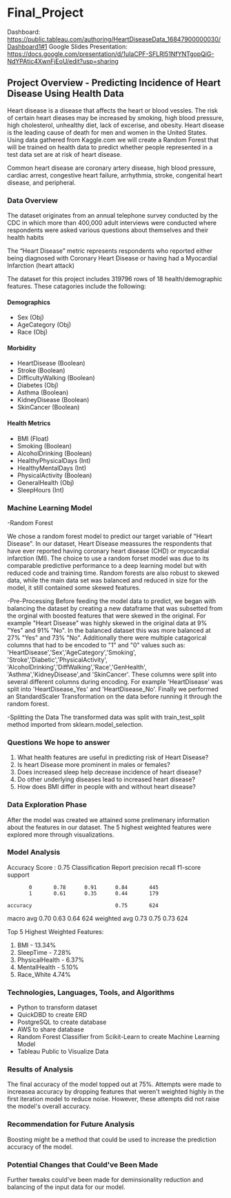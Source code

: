 # Final_Project
Dashboard: https://public.tableau.com/authoring/HeartDiseaseData_16847900000030/Dashboard1#1
Google Slides Presentation: https://docs.google.com/presentation/d/1uIaCPF-SFLRl51NfYNTgopQiG-NdYPAtic4XwnFjEoU/edit?usp=sharing

## Project Overview - Predicting Incidence of Heart Disease Using Health Data
Heart disease is a disease that affects the heart or blood vessles. The risk of certain heart dieases may be increased by smoking, high blood pressure, high cholesterol, unhealthy diet, lack of excerise, and obesity. Heart disease is the leading cause of death for men and women in the United States. Using data gathered from Kaggle.com we will create a Random Forest that will be trained on health data to predict whether people represented in a test data set are at risk of heart disease. 

Common heart disease are coronary artery disease, high blood pressure, cardiac arrest, congestive heart failure, arrhythmia, stroke, congenital heart disease, and peripheral.

### Data Overview 
The dataset originates from an annual telephone survey conducted by the CDC in which more than 400,000 adult interviews were conducted where respondents were asked various questions about themselves and their health habits

The “Heart Disease” metric represents respondents who reported either being diagnosed with Coronary Heart Disease or having had a Myocardial Infarction (heart attack)

The dataset for this project includes 319796 rows of 18 health/demographic features. These catagories include the following: 

#### Demographics
- Sex (Obj)
- AgeCategory (Obj)
- Race (Obj) 

#### Morbidity
- HeartDisease (Boolean)
- Stroke (Boolean)
- DifficultyWalking (Boolean)
- Diabetes (Obj)
- Asthma (Boolean)	
- KidneyDisease (Boolean)	
- SkinCancer (Boolean)

#### Health Metrics
- BMI (Float)	
- Smoking (Boolean)	
- AlcoholDrinking (Boolean)	
- HealthyPhysicalDays (Int)          
- HealthyMentalDays (Int)	                
- PhysicalActivity (Boolean)	
- GeneralHealth (Obj)  
- SleepHours (Int)	

### Machine Learning Model 
-Random Forest

We chose a random forest model to predict our target variable of "Heart Disease". In our dataset, Heart Disease meassures the respondents that have ever reported having coronary heart disease (CHD) or myocardial infarction (MI). The choice to use a random forset model was due to its comparable predictive performance to a deep learning model but with reduced code and training time. Random forests are also robust to skewed data, while the main data set was balanced and reduced in size for the model, it still contained some skewed features. 

-Pre-Processing 
Before feeding the model data to predict, we began with balancing the dataset by creating a new dataframe that was subsetted from the orginal with boosted features that were skewed in the original. For example "Heart Disease" was highly skewed in the original data at 9% "Yes" and 91% "No". In the balanced dataset this was more balanced at 27% "Yes" and 73% "No". Additionally there were multiple catagorical columns that had to be encoded to "1" and "0" values such as: 'HeartDisease','Sex','AgeCategory','Smoking', 'Stroke','Diabetic','PhysicalActivity', 'AlcoholDrinking','DiffWalking','Race','GenHealth', 'Asthma','KidneyDisease',and 'SkinCancer'. These columns were split into several different columns during encoding. For example 'HeartDisease' was split into 'HeartDisease_Yes' and 'HeartDisease_No'. Finally we performed an StandardScaler Transformation on the data before running it through the random forest.

-Splitting the Data
The transformed data was split with train_test_split method imported from sklearn.model_selection.


### Questions We hope to answer
1. What health features are useful in predicting risk of Heart Disease?
2. Is heart Disease more prominent in males or females?
3. Does increased sleep help decrease incidence of heart disease?
4. Do other underlying diseases lead to increased heart disease?
5. How does BMI differ in people with and without heart disease?

### Data Exploration Phase 
After the model was created we attained some prelimenary information about the features in our dataset. The 5 highest weighted features were explored more through visualizations.

### Model Analysis 

Accuracy Score : 0.75
Classification Report
              precision    recall  f1-score   support

           0       0.78      0.91      0.84       445
           1       0.61      0.35      0.44       179

    accuracy                           0.75       624
   macro avg       0.70      0.63      0.64       624
weighted avg       0.73      0.75      0.73       624



Top 5 Highest Weighted Features:

1. BMI - 13.34%
2. SleepTime - 7.28%
3. PhysicalHealth - 6.37%
4. MentalHealth - 5.10%
5. Race_White 4.74%

### Technologies, Languages, Tools, and Algorithms 
- Python to transform dataset
- QuickDBD to create ERD
- PostgreSQL to create database
- AWS to share database 
- Random Forest Classifier from Scikit-Learn to create Machine Learning  Model
- Tableau Public to Visualize Data

### Results of Analysis
The final accuracy of the model topped out at 75%. Attempts were made to increasea accuracy by dropping features that weren't weighted highly in the first iteration model to reduce noise. However, these attempts did not raise the model's overall accuracy.

### Recommendation for Future Analysis
Boosting might be a method that could be used to increase the prediction accuracy of the model.

### Potential Changes that Could've Been Made 
Further tweaks could've been made for deminsionality reduction and balancing of the input data for our model. 
